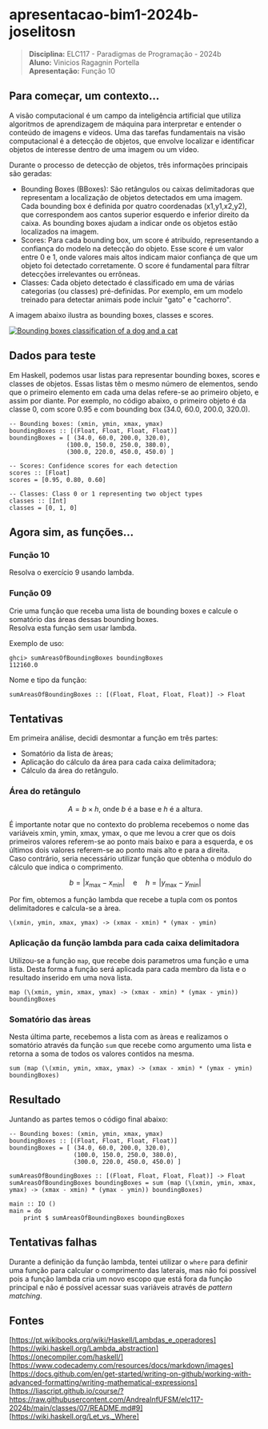 # apresentacao-bim1-2024b-joselitosn
> **Disciplina:** ELC117 - Paradigmas de Programação - 2024b  
> **Aluno:** Vinicios Ragagnin Portella  
> **Apresentação:** Função 10

## Para começar, um contexto...
A visão computacional é um campo da inteligência artificial que utiliza algoritmos de aprendizagem de máquina para interpretar e entender o conteúdo de imagens e vídeos. Uma das tarefas fundamentais na visão computacional é a detecção de objetos, que envolve localizar e identificar objetos de interesse dentro de uma imagem ou um vídeo.

Durante o processo de detecção de objetos, três informações principais são geradas:

- Bounding Boxes (BBoxes): São retângulos ou caixas delimitadoras que representam a localização de objetos detectados em uma imagem. Cada bounding box é definida por quatro coordenadas (x1,y1,x2,y2), que correspondem aos cantos superior esquerdo e inferior direito da caixa. As bounding boxes ajudam a indicar onde os objetos estão localizados na imagem.
- Scores: Para cada bounding box, um score é atribuído, representando a confiança do modelo na detecção do objeto. Esse score é um valor entre 0 e 1, onde valores mais altos indicam maior confiança de que um objeto foi detectado corretamente. O score é fundamental para filtrar detecções irrelevantes ou errôneas.
- Classes: Cada objeto detectado é classificado em uma de várias categorias (ou classes) pré-definidas. Por exemplo, em um modelo treinado para detectar animais pode incluir "gato" e "cachorro".

A imagem abaixo ilustra as bounding boxes, classes e scores.

[![Bounding boxes classification of a dog and a cat](http://d2l.ai/_images/output_anchor_f592d1_192_0.svg 'Codey the Codecademy mascot')](http://d2l.ai/chapter_computer-vision/anchor.html)

## Dados para teste
Em Haskell, podemos usar listas para representar bounding boxes, scores e classes de objetos. Essas listas têm o mesmo número de elementos, sendo que o primeiro elemento em cada uma delas refere-se ao primeiro objeto, e assim por diante. Por exemplo, no código abaixo, o primeiro objeto é da classe 0, com score 0.95 e com bounding box (34.0, 60.0, 200.0, 320.0).

```
-- Bounding boxes: (xmin, ymin, xmax, ymax)
boundingBoxes :: [(Float, Float, Float, Float)]
boundingBoxes = [ (34.0, 60.0, 200.0, 320.0),
              	(100.0, 150.0, 250.0, 380.0),
              	(300.0, 220.0, 450.0, 450.0) ]

-- Scores: Confidence scores for each detection
scores :: [Float]
scores = [0.95, 0.80, 0.60]

-- Classes: Class 0 or 1 representing two object types
classes :: [Int]
classes = [0, 1, 0]
```

## Agora sim, as funções...
### Função 10
Resolva o exercício 9 usando lambda.

### Função 09
Crie uma função que receba uma lista de bounding boxes e calcule o somatório das áreas dessas bounding boxes.  
Resolva esta função sem usar lambda.

Exemplo de uso:
```
ghci> sumAreasOfBoundingBoxes boundingBoxes
112160.0
```

Nome e tipo da função:
```
sumAreasOfBoundingBoxes :: [(Float, Float, Float, Float)] -> Float
```
## Tentativas
Em primeira análise, decidi desmontar a função em três partes:
- Somatório da lista de àreas;
- Aplicação do cálculo da área para cada caixa delimitadora;
- Cálculo da área do retângulo.

### Área do retângulo
$$\begin{equation}A = b \times h \text{, onde } b \text{ é a base e } h \text{ é a altura.}\end{equation}$$

É importante notar que no contexto do problema recebemos o nome das variáveis xmin, ymin, xmax, ymax, o que me levou a crer que os dois primeiros valores referem-se ao ponto mais baixo e para a esquerda, e os últimos dois valores referem-se ao ponto mais alto e para a direita.  
Caso contrário, seria necessário utilizar função que obtenha o módulo do cálculo que indica o comprimento.

$$\begin{equation}b = |x_{\text{max}} - x_{\text{min}}| \quad \text{e} \quad h = |y_{\text{max}} - y_{\text{min}}|\end{equation}$$  

Por fim, obtemos a função lambda que recebe a tupla com os pontos delimitadores e calcula-se a àrea.
```
\(xmin, ymin, xmax, ymax) -> (xmax - xmin) * (ymax - ymin)
```

### Aplicação da função lambda para cada caixa delimitadora
Utilizou-se a função `map`, que recebe dois parametros uma função e uma lista. Desta forma a função será aplicada para cada membro da lista e o resultado inserido em uma nova lista.
```
map (\(xmin, ymin, xmax, ymax) -> (xmax - xmin) * (ymax - ymin)) boundingBoxes
```

### Somatório das àreas
Nesta última parte, recebemos a lista com as àreas e realizamos o somatório através da função `sum` que recebe como argumento uma lista e retorna a soma de todos os valores contidos na mesma.
```
sum (map (\(xmin, ymin, xmax, ymax) -> (xmax - xmin) * (ymax - ymin) boundingBoxes)
```

## Resultado
Juntando as partes temos o código final abaixo:
```
-- Bounding boxes: (xmin, ymin, xmax, ymax)
boundingBoxes :: [(Float, Float, Float, Float)]
boundingBoxes = [ (34.0, 60.0, 200.0, 320.0),
                  (100.0, 150.0, 250.0, 380.0),
                  (300.0, 220.0, 450.0, 450.0) ]

sumAreasOfBoundingBoxes :: [(Float, Float, Float, Float)] -> Float
sumAreasOfBoundingBoxes boundingBoxes = sum (map (\(xmin, ymin, xmax, ymax) -> (xmax - xmin) * (ymax - ymin)) boundingBoxes)

main :: IO ()
main = do
    print $ sumAreasOfBoundingBoxes boundingBoxes
```

## Tentativas falhas
Durante a definição da função lambda, tentei utilizar o `where` para definir uma função para calcular o comprimento das laterais, mas não foi possível pois a função lambda cria um novo escopo que está fora da função principal e não é possível acessar suas variáveis através de _pattern matching_.

## Fontes
[https://pt.wikibooks.org/wiki/Haskell/Lambdas_e_operadores]  
[https://wiki.haskell.org/Lambda_abstraction]  
[https://onecompiler.com/haskell/]  
[https://www.codecademy.com/resources/docs/markdown/images]  
[https://docs.github.com/en/get-started/writing-on-github/working-with-advanced-formatting/writing-mathematical-expressions]  
[https://liascript.github.io/course/?https://raw.githubusercontent.com/AndreaInfUFSM/elc117-2024b/main/classes/07/README.md#9]  
[https://wiki.haskell.org/Let_vs._Where]  
